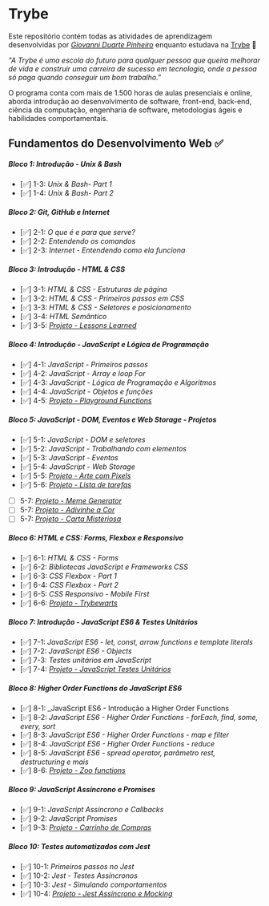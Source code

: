 # Trybe

Este repositório contém todas as atividades de aprendizagem desenvolvidas por _[Giovanni Duarte Pinheiro](www.linkedin.com/in/giovanni-duarte-pinheiro
)_ enquanto estudava na [Trybe](https://www.betrybe.com/) :rocket:

_"A Trybe é uma escola do futuro para qualquer pessoa que queira melhorar de vida e construir uma carreira de sucesso em tecnologia, onde a pessoa só paga quando conseguir um bom trabalho."_

O programa conta com mais de 1.500 horas de aulas presenciais e online, aborda introdução ao desenvolvimento de software, front-end, back-end, ciência da computação, engenharia de software, metodologias ágeis e habilidades comportamentais.

## Fundamentos do Desenvolvimento Web :white_check_mark:

##### Bloco 1: Introdução - Unix & Bash

- [:white_check_mark:] 1-3: _Unix & Bash- Part 1_
- [:white_check_mark:] 1-4: _Unix & Bash- Part 2_

##### Bloco 2: Git, GitHub e Internet

- [:white_check_mark:] 2-1: _O que é e para que serve?_
- [:white_check_mark:] 2-2: _Entendendo os comandos_
- [:white_check_mark:] 2-3: _Internet - Entendendo como ela funciona_

##### Bloco 3: Introdução - HTML & CSS

- [:white_check_mark:] 3-1: _HTML & CSS - Estruturas de página_
- [:white_check_mark:] 3-2: _HTML & CSS - Primeiros passos em CSS_
- [:white_check_mark:] 3-3: _HTML & CSS - Seletores e posicionamento_
- [:white_check_mark:] 3-4: _HTML Semântico_
- [:white_check_mark:] 3-5: _[Projeto - Lessons Learned](https://github.com/tryber/sd-015-a-project-lessons-learned/pull/76)_

##### Bloco 4: Introdução - JavaScript e Lógica de Programação

- [:white_check_mark:] 4-1: _JavaScript - Primeiros passos_
- [:white_check_mark:] 4-2: _JavaScript - Array e loop For_
- [:white_check_mark:] 4-3: _JavaScript - Lógica de Programação e Algoritmos_
- [:white_check_mark:] 4-4: _JavaScript - Objetos e funções_
- [:white_check_mark:] 4-5: _[Projeto - Playground Functions](https://github.com/tryber/sd-015-a-project-playground-functions/pull/12)_

##### Bloco 5: JavaScript - DOM, Eventos e Web Storage - Projetos

- [:white_check_mark:] 5-1: _JavaScript - DOM e seletores_
- [:white_check_mark:] 5-2: _JavaScript - Trabalhando com elementos_
- [:white_check_mark:] 5-3: _JavaScript - Eventos_
- [:white_check_mark:] 5-4: _JavaScript - Web Storage_
- [:white_check_mark:] 5-5: _[Projeto - Arte com Pixels](https://github.com/tryber/sd-015-a-project-pixels-art/pull/19)_
- [:white_check_mark:] 5-6: _[Projeto - Lista de tarefas](https://github.com/tryber/sd-015-a-project-todo-list/pull/90)_
- [ ] 5-7: _[Projeto - Meme Generator]()_
- [ ] 5-7: _[Projeto - Adivinhe a Cor]()_
- [ ] 5-7: _[Projeto - Carta Misteriosa]()_

##### Bloco 6: HTML e CSS: Forms, Flexbox e Responsivo

- [:white_check_mark:] 6-1: _HTML & CSS - Forms_
- [:white_check_mark:] 6-2: _Bibliotecas JavaScript e Frameworks CSS_
- [:white_check_mark:] 6-3: _CSS Flexbox - Part 1_
- [:white_check_mark:] 6-4: _CSS Flexbox - Part 2_
- [:white_check_mark:] 6-5: _CSS Responsivo - Mobile First_
- [:white_check_mark:] 6-6: _[Projeto - Trybewarts](https://github.com/tryber/sd-015-a-project-trybewarts/pull/102)_

##### Bloco 7: Introdução - JavaScript ES6 & Testes Unitários

- [:white_check_mark:] 7-1: _JavaScript ES6 - let, const, arrow functions e template literals_
- [:white_check_mark:] 7-2: _JavaScript ES6 - Objects_
- [:white_check_mark:] 7-3: _Testes unitários em JavaScript_
- [:white_check_mark:] 7-4: _[Projeto - JavaScript Testes Unitários](https://github.com/tryber/sd-015-a-project-js-unit-tests/pull/56)_

##### Bloco 8: Higher Order Functions do JavaScript ES6

- [:white_check_mark:] 8-1: _JavaScript ES6 - Introdução a Higher Order Functions
- [:white_check_mark:] 8-2: _JavaScript ES6 - Higher Order Functions - forEach, find, some, every, sort_
- [:white_check_mark:] 8-3: _JavaScript ES6 - Higher Order Functions - map e filter_
- [:white_check_mark:] 8-4: _JavaScript ES6 - Higher Order Functions - reduce_
- [:white_check_mark:] 8-5: _JavaScript ES6 - spread operator, parâmetro rest, destructuring e mais_
- [:white_check_mark:] 8-6: _[Projeto - Zoo functions](https://github.com/tryber/sd-015-a-project-zoo-functions/pull/63)_

##### Bloco 9: JavaScript Assíncrono e Promises

- [:white_check_mark:] 9-1: _JavaScript Assíncrono e Callbacks_
- [:white_check_mark:] 9-2: _JavaScript Promises_
- [:white_check_mark:] 9-3: _[Projeto - Carrinho de Compras](https://github.com/tryber/sd-015-a-project-shopping-cart/pull/19)_

##### Bloco 10: Testes automatizados com Jest

- [:white_check_mark:] 10-1: _Primeiros passos no Jest_
- [:white_check_mark:] 10-2: _Jest - Testes Assíncronos_
- [:white_check_mark:] 10-3: _Jest - Simulando comportamentos_
- [:white_check_mark:] 10-4: _[Projeto - Jest Assíncrono e Mocking](https://github.com/tryber/sd-015-a-project-jest/pull/33)_
